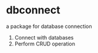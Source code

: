 # dbconnect 
a package for database connection

1) Connect with databases 
2) Perform CRUD operation 